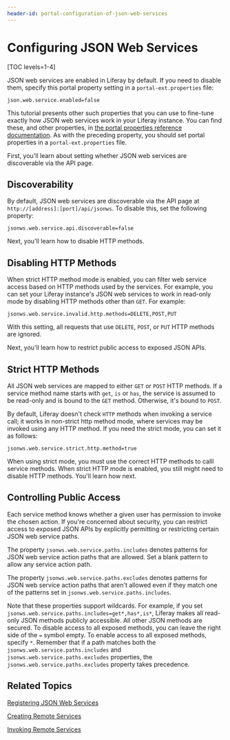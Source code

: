 ```yaml
---
header-id: portal-configuration-of-json-web-services
---
```


# Configuring JSON Web Services

[TOC levels=1-4]

JSON web services are enabled in Liferay by default. If you need to disable 
them, specify this portal property setting in a `portal-ext.properties` file: 

    json.web.service.enabled=false

This tutorial presents other such properties that you can use to fine-tune 
exactly how JSON web services work in your Liferay instance. You can find these, 
and other properties, in 
[the portal properties reference documentation](@platform-ref@/7.0-latest/propertiesdoc/portal.properties.html). 
As with the preceding property, you should set portal properties in a 
`portal-ext.properties` file. 

First, you'll learn about setting whether JSON web services are discoverable via 
the API page. 

## Discoverability

By default, JSON web services are discoverable via the API page at 
`http://[address]:[port]/api/jsonws`. To disable this, set the following 
property: 

    jsonws.web.service.api.discoverable=false

Next, you'll learn how to disable HTTP methods. 

## Disabling HTTP Methods

When strict HTTP method mode is enabled, you can filter web service access based
on HTTP methods used by the services. For example, you can set your Liferay 
instance's JSON web services to work in read-only mode by disabling HTTP methods 
other than `GET`. For example: 

    jsonws.web.service.invalid.http.methods=DELETE,POST,PUT

With this setting, all requests that use `DELETE`, `POST`, or `PUT` HTTP methods 
are ignored. 

Next, you'll learn how to restrict public access to exposed JSON APIs. 

## Strict HTTP Methods

All JSON web services are mapped to either `GET` or `POST` HTTP methods. If a
service method name starts with `get`, `is` or `has`, the service is assumed to
be read-only and is bound to the `GET` method. Otherwise, it's bound to `POST`. 

By default, Liferay doesn't check `HTTP` methods when invoking a service
call; it works in non-strict http method mode, where services may be invoked
using any HTTP method. If you need the strict mode, you can set it as follows: 

    jsonws.web.service.strict.http.method=true

When using strict mode, you must use the correct HTTP methods to calll service 
methods. When strict HTTP mode is enabled, you still might need to disable HTTP
methods. You'll learn how next. 

## Controlling Public Access

Each service method knows whether a given user has permission to invoke the 
chosen action. If you're concerned about security, you can restrict access
to exposed JSON APIs by explicitly permitting or restricting certain JSON web
service paths. 

The property `jsonws.web.service.paths.includes` denotes patterns for JSON web
service action paths that are allowed. Set a blank pattern to allow any service
action path. 

The property `jsonws.web.service.paths.excludes` denotes patterns for JSON web 
service action paths that aren't allowed even if they match one of the patterns 
set in `jsonws.web.service.paths.includes`. 

Note that these properties support wildcards. For example, if you set 
`jsonws.web.service.paths.includes=get*,has*,is*`, Liferay makes all read-only 
JSON methods publicly accessible. All other JSON methods are secured. To disable 
access to all exposed methods, you can leave the right side of the `=` symbol 
empty. To enable access to all exposed methods, specify `*`. Remember that if a 
path matches both the `jsonws.web.service.paths.includes` and 
`jsonws.web.service.paths.excludes` properties, the 
`jsonws.web.service.paths.excludes` property takes precedence. 

## Related Topics

[Registering JSON Web Services](/docs/7-0/tutorials/-/knowledge_base/t/registering-json-web-services)

[Creating Remote Services](/docs/7-0/tutorials/-/knowledge_base/t/creating-remote-services)

[Invoking Remote Services](/docs/7-0/tutorials/-/knowledge_base/t/invoking-remote-services)
